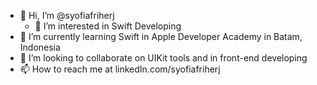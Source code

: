 - 👋 Hi, I’m @syofiafriherj
  - 👀 I’m interested in Swift Developing
- 🌱 I’m currently learning Swift in Apple Developer Academy in Batam, Indonesia
- 💞️ I’m looking to collaborate on UIKit tools and in front-end developing
- 📫 How to reach me at linkedIn.com/syofiafriherj

<!---
syofiafriherj/syofiafriherj is a ✨ special ✨ repository because its `README.md` (this file) appears on your GitHub profile.
You can click the Preview link to take a look at your changes.
--->
